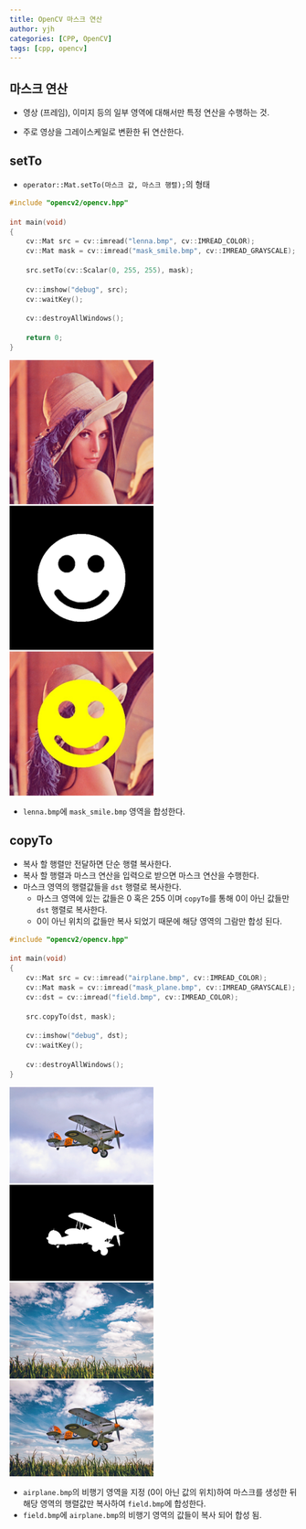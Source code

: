 ```yaml
---
title: OpenCV 마스크 연산
author: yjh
categories: [CPP, OpenCV]
tags: [cpp, opencv]
---
```


## 마스크 연산

- 영상 (프레임), 이미지 등의 일부 영역에 대해서만 특정 연산을 수행하는 것.

- 주로 영상을 그레이스케일로 변환한 뒤 연산한다.

## setTo

- `operator::Mat.setTo(마스크 값, 마스크 행렬);`의 형태

```cpp
#include "opencv2/opencv.hpp"

int main(void)
{
    cv::Mat src = cv::imread("lenna.bmp", cv::IMREAD_COLOR);
    cv::Mat mask = cv::imread("mask_smile.bmp", cv::IMREAD_GRAYSCALE);

    src.setTo(cv::Scalar(0, 255, 255), mask);

    cv::imshow("debug", src);
    cv::waitKey();

    cv::destroyAllWindows();

    return 0;
}
```

<img src="../assets/img/lenna.bmp" width=50%>

<img src="../assets/img/mask_smile.bmp" width=50%>

<img src="../assets/img/lenna_result.jpg" width=50%>

- `lenna.bmp`에 `mask_smile.bmp` 영역을 합성한다.

## copyTo

- 복사 할 행렬만 전달하면 단순 행렬 복사한다.
- 복사 할 행렬과 마스크 연산을 입력으로 받으면 마스크 연산을 수행한다.
- 마스크 영역의 행렬값들을 `dst` 행렬로 복사한다.
  - 마스크 영역에 있는 값들은 $0$ 혹은 $255$ 이며 `copyTo`를 통해 $0$이 아닌 값들만 `dst` 행렬로 복사한다.
  - $0$이 아닌 위치의 값들만 복사 되었기 때문에 해당 영역의 그람만 합성 된다.

```cpp
#include "opencv2/opencv.hpp"

int main(void)
{
    cv::Mat src = cv::imread("airplane.bmp", cv::IMREAD_COLOR);
    cv::Mat mask = cv::imread("mask_plane.bmp", cv::IMREAD_GRAYSCALE);
    cv::dst = cv::imread("field.bmp", cv::IMREAD_COLOR);

    src.copyTo(dst, mask);

    cv::imshow("debug", dst);
    cv::waitKey();

    cv::destroyAllWindows();
}
```

<img src="../assets/img/airplane.bmp" width=50%>

<img src="../assets/img/mask_plane.bmp" width=50%>

<img src="../assets/img/field.bmp" width=50%>

<img src="../assets/img/airplane_result.jpg" width=50%>

- `airplane.bmp`의 비행기 영역을 지정 ($0$이 아닌 값의 위치)하여 마스크를 생성한 뒤 해당 영역의 행렬값만 복사하여 `field.bmp`에 합성한다.
- `field.bmp`에 `airplane.bmp`의 비행기 영역의 값들이 복사 되어 합성 됨.